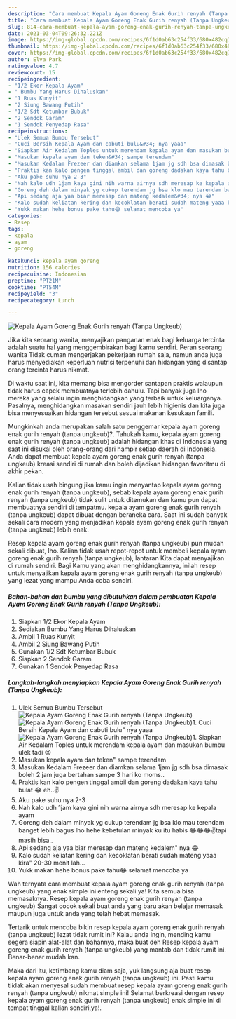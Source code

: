 ```yaml
---
description: "Cara membuat Kepala Ayam Goreng Enak Gurih renyah (Tanpa Ungkeub) yang lezat dan Mudah Dibuat"
title: "Cara membuat Kepala Ayam Goreng Enak Gurih renyah (Tanpa Ungkeub) yang lezat dan Mudah Dibuat"
slug: 814-cara-membuat-kepala-ayam-goreng-enak-gurih-renyah-tanpa-ungkeub-yang-lezat-dan-mudah-dibuat
date: 2021-03-04T09:26:32.221Z
image: https://img-global.cpcdn.com/recipes/6f1d0ab63c254f33/680x482cq70/kepala-ayam-goreng-enak-gurih-renyah-tanpa-ungkeub-foto-resep-utama.jpg
thumbnail: https://img-global.cpcdn.com/recipes/6f1d0ab63c254f33/680x482cq70/kepala-ayam-goreng-enak-gurih-renyah-tanpa-ungkeub-foto-resep-utama.jpg
cover: https://img-global.cpcdn.com/recipes/6f1d0ab63c254f33/680x482cq70/kepala-ayam-goreng-enak-gurih-renyah-tanpa-ungkeub-foto-resep-utama.jpg
author: Elva Park
ratingvalue: 4.7
reviewcount: 15
recipeingredient:
- "1/2 Ekor Kepala Ayam"
- " Bumbu Yang Harus Dihaluskan"
- "1 Ruas Kunyit"
- "2 Siung Bawang Putih"
- "1/2 Sdt Ketumbar Bubuk"
- "2 Sendok Garam"
- "1 Sendok Penyedap Rasa"
recipeinstructions:
- "Ulek Semua Bumbu Tersebut"
- "Cuci Bersih Kepala Ayam dan cabuti bulu&#34; nya yaaa"
- "Siapkan Air Kedalam Toples untuk merendam kepala ayam dan masukan bumbu ulek tadi 😉"
- "Masukan kepala ayam dan teken&#34; sampe terendam"
- "Masukan Kedalam Frezeer dan diamkan selama 1jam jg sdh bsa dimasak boleh 2 jam juga bertahan sampe 3 hari ko moms.."
- "Praktis kan kalo pengen tinggal ambil dan goreng dadakan kaya tahu bulat 😂 eh..✌️"
- "Aku pake suhu nya 2-3"
- "Nah kalo udh 1jam kaya gini nih warna airnya sdh meresap ke kepala ayam"
- "Goreng deh dalam minyak yg cukup terendam jg bsa klo mau terendam banget lebih bagus lho hehe kebetulan minyak ku itu habis 😂😂😂✌️tapi masih bisa.."
- "Api sedang aja yaa biar meresap dan mateng kedalem&#34; nya 😂"
- "Kalo sudah keliatan kering dan kecoklatan berati sudah mateng yaaa kira&#34; 20-30 menit lah..."
- "Yukk makan hehe bonus pake tahu😂 selamat mencoba ya"
categories:
- Resep
tags:
- kepala
- ayam
- goreng

katakunci: kepala ayam goreng 
nutrition: 156 calories
recipecuisine: Indonesian
preptime: "PT21M"
cooktime: "PT54M"
recipeyield: "3"
recipecategory: Lunch

---
```



![Kepala Ayam Goreng Enak Gurih renyah (Tanpa Ungkeub)](https://img-global.cpcdn.com/recipes/6f1d0ab63c254f33/680x482cq70/kepala-ayam-goreng-enak-gurih-renyah-tanpa-ungkeub-foto-resep-utama.jpg)

Jika kita seorang wanita, menyajikan panganan enak bagi keluarga tercinta adalah suatu hal yang menggembirakan bagi kamu sendiri. Peran seorang  wanita Tidak cuman mengerjakan pekerjaan rumah saja, namun anda juga harus menyediakan keperluan nutrisi terpenuhi dan hidangan yang disantap orang tercinta harus nikmat.

Di waktu  saat ini, kita memang bisa mengorder santapan praktis walaupun tidak harus capek membuatnya terlebih dahulu. Tapi banyak juga lho mereka yang selalu ingin menghidangkan yang terbaik untuk keluarganya. Pasalnya, menghidangkan masakan sendiri jauh lebih higienis dan kita juga bisa menyesuaikan hidangan tersebut sesuai makanan kesukaan famili. 



Mungkinkah anda merupakan salah satu penggemar kepala ayam goreng enak gurih renyah (tanpa ungkeub)?. Tahukah kamu, kepala ayam goreng enak gurih renyah (tanpa ungkeub) adalah hidangan khas di Indonesia yang saat ini disukai oleh orang-orang dari hampir setiap daerah di Indonesia. Anda dapat membuat kepala ayam goreng enak gurih renyah (tanpa ungkeub) kreasi sendiri di rumah dan boleh dijadikan hidangan favoritmu di akhir pekan.

Kalian tidak usah bingung jika kamu ingin menyantap kepala ayam goreng enak gurih renyah (tanpa ungkeub), sebab kepala ayam goreng enak gurih renyah (tanpa ungkeub) tidak sulit untuk ditemukan dan kamu pun dapat membuatnya sendiri di tempatmu. kepala ayam goreng enak gurih renyah (tanpa ungkeub) dapat dibuat dengan beraneka cara. Saat ini sudah banyak sekali cara modern yang menjadikan kepala ayam goreng enak gurih renyah (tanpa ungkeub) lebih enak.

Resep kepala ayam goreng enak gurih renyah (tanpa ungkeub) pun mudah sekali dibuat, lho. Kalian tidak usah repot-repot untuk membeli kepala ayam goreng enak gurih renyah (tanpa ungkeub), lantaran Kita dapat menyajikan di rumah sendiri. Bagi Kamu yang akan menghidangkannya, inilah resep untuk menyajikan kepala ayam goreng enak gurih renyah (tanpa ungkeub) yang lezat yang mampu Anda coba sendiri.

<!--inarticleads1-->

##### Bahan-bahan dan bumbu yang dibutuhkan dalam pembuatan Kepala Ayam Goreng Enak Gurih renyah (Tanpa Ungkeub):

1. Siapkan 1/2 Ekor Kepala Ayam
1. Sediakan  Bumbu Yang Harus Dihaluskan
1. Ambil 1 Ruas Kunyit
1. Ambil 2 Siung Bawang Putih
1. Gunakan 1/2 Sdt Ketumbar Bubuk
1. Siapkan 2 Sendok Garam
1. Gunakan 1 Sendok Penyedap Rasa




<!--inarticleads2-->

##### Langkah-langkah menyiapkan Kepala Ayam Goreng Enak Gurih renyah (Tanpa Ungkeub):

1. Ulek Semua Bumbu Tersebut
<img src="https://img-global.cpcdn.com/steps/8ff0d11cba99f372/160x128cq70/kepala-ayam-goreng-enak-gurih-renyah-tanpa-ungkeub-langkah-memasak-1-foto.jpg" alt="Kepala Ayam Goreng Enak Gurih renyah (Tanpa Ungkeub)"><img src="https://img-global.cpcdn.com/steps/eb4a532d801fa991/160x128cq70/kepala-ayam-goreng-enak-gurih-renyah-tanpa-ungkeub-langkah-memasak-1-foto.jpg" alt="Kepala Ayam Goreng Enak Gurih renyah (Tanpa Ungkeub)">1. Cuci Bersih Kepala Ayam dan cabuti bulu&#34; nya yaaa
<img src="https://img-global.cpcdn.com/steps/29146d1e1fd36728/160x128cq70/kepala-ayam-goreng-enak-gurih-renyah-tanpa-ungkeub-langkah-memasak-2-foto.jpg" alt="Kepala Ayam Goreng Enak Gurih renyah (Tanpa Ungkeub)">1. Siapkan Air Kedalam Toples untuk merendam kepala ayam dan masukan bumbu ulek tadi 😉
1. Masukan kepala ayam dan teken&#34; sampe terendam
1. Masukan Kedalam Frezeer dan diamkan selama 1jam jg sdh bsa dimasak boleh 2 jam juga bertahan sampe 3 hari ko moms..
1. Praktis kan kalo pengen tinggal ambil dan goreng dadakan kaya tahu bulat 😂 eh..✌️
1. Aku pake suhu nya 2-3
1. Nah kalo udh 1jam kaya gini nih warna airnya sdh meresap ke kepala ayam
1. Goreng deh dalam minyak yg cukup terendam jg bsa klo mau terendam banget lebih bagus lho hehe kebetulan minyak ku itu habis 😂😂😂✌️tapi masih bisa..
1. Api sedang aja yaa biar meresap dan mateng kedalem&#34; nya 😂
1. Kalo sudah keliatan kering dan kecoklatan berati sudah mateng yaaa kira&#34; 20-30 menit lah...
1. Yukk makan hehe bonus pake tahu😂 selamat mencoba ya




Wah ternyata cara membuat kepala ayam goreng enak gurih renyah (tanpa ungkeub) yang enak simple ini enteng sekali ya! Kita semua bisa memasaknya. Resep kepala ayam goreng enak gurih renyah (tanpa ungkeub) Sangat cocok sekali buat anda yang baru akan belajar memasak maupun juga untuk anda yang telah hebat memasak.

Tertarik untuk mencoba bikin resep kepala ayam goreng enak gurih renyah (tanpa ungkeub) lezat tidak rumit ini? Kalau anda ingin, mending kamu segera siapin alat-alat dan bahannya, maka buat deh Resep kepala ayam goreng enak gurih renyah (tanpa ungkeub) yang mantab dan tidak rumit ini. Benar-benar mudah kan. 

Maka dari itu, ketimbang kamu diam saja, yuk langsung aja buat resep kepala ayam goreng enak gurih renyah (tanpa ungkeub) ini. Pasti kamu tiidak akan menyesal sudah membuat resep kepala ayam goreng enak gurih renyah (tanpa ungkeub) nikmat simple ini! Selamat berkreasi dengan resep kepala ayam goreng enak gurih renyah (tanpa ungkeub) enak simple ini di tempat tinggal kalian sendiri,ya!.

